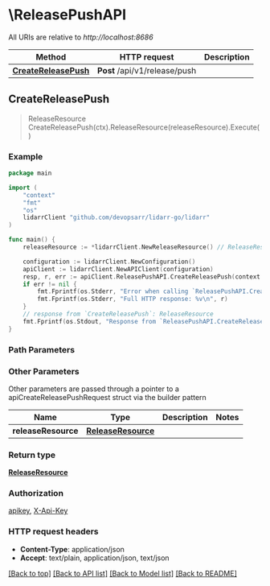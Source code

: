 # \ReleasePushAPI

All URIs are relative to *http://localhost:8686*

Method | HTTP request | Description
------------- | ------------- | -------------
[**CreateReleasePush**](ReleasePushAPI.md#CreateReleasePush) | **Post** /api/v1/release/push | 



## CreateReleasePush

> ReleaseResource CreateReleasePush(ctx).ReleaseResource(releaseResource).Execute()



### Example

```go
package main

import (
	"context"
	"fmt"
	"os"
	lidarrClient "github.com/devopsarr/lidarr-go/lidarr"
)

func main() {
	releaseResource := *lidarrClient.NewReleaseResource() // ReleaseResource |  (optional)

	configuration := lidarrClient.NewConfiguration()
	apiClient := lidarrClient.NewAPIClient(configuration)
	resp, r, err := apiClient.ReleasePushAPI.CreateReleasePush(context.Background()).ReleaseResource(releaseResource).Execute()
	if err != nil {
		fmt.Fprintf(os.Stderr, "Error when calling `ReleasePushAPI.CreateReleasePush``: %v\n", err)
		fmt.Fprintf(os.Stderr, "Full HTTP response: %v\n", r)
	}
	// response from `CreateReleasePush`: ReleaseResource
	fmt.Fprintf(os.Stdout, "Response from `ReleasePushAPI.CreateReleasePush`: %v\n", resp)
}
```

### Path Parameters



### Other Parameters

Other parameters are passed through a pointer to a apiCreateReleasePushRequest struct via the builder pattern


Name | Type | Description  | Notes
------------- | ------------- | ------------- | -------------
 **releaseResource** | [**ReleaseResource**](ReleaseResource.md) |  | 

### Return type

[**ReleaseResource**](ReleaseResource.md)

### Authorization

[apikey](../README.md#apikey), [X-Api-Key](../README.md#X-Api-Key)

### HTTP request headers

- **Content-Type**: application/json
- **Accept**: text/plain, application/json, text/json

[[Back to top]](#) [[Back to API list]](../README.md#documentation-for-api-endpoints)
[[Back to Model list]](../README.md#documentation-for-models)
[[Back to README]](../README.md)

